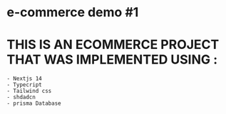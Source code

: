 # e-commerce demo #1

# THIS IS AN ECOMMERCE PROJECT THAT WAS IMPLEMENTED USING :

    - Nextjs 14
    - Typecript
    - Tailwind css
    - shdadcn
    - prisma Database
